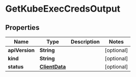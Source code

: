 

# GetKubeExecCredsOutput


## Properties

| Name | Type | Description | Notes |
|------------ | ------------- | ------------- | -------------|
|**apiVersion** | **String** |  |  [optional] |
|**kind** | **String** |  |  [optional] |
|**status** | [**ClientData**](ClientData.md) |  |  [optional] |



